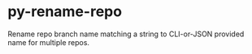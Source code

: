 # py-rename-repo
Rename repo branch name matching a string to CLI-or-JSON provided name for multiple repos.
